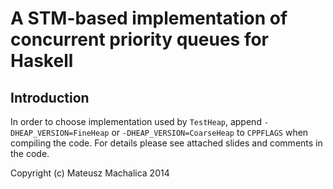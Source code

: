 A STM-based implementation of concurrent priority queues for Haskell
====================================================================

Introduction
------------
In order to choose implementation used by `TestHeap`, append `-DHEAP_VERSION=FineHeap` or `-DHEAP_VERSION=CoarseHeap` to `CPPFLAGS` when compiling the code.
For details please see attached slides and comments in the code.

Copyright (c) Mateusz Machalica 2014
